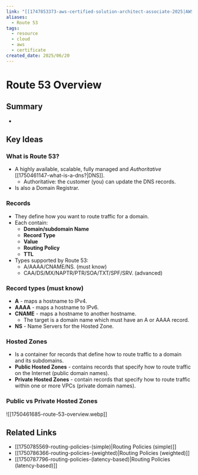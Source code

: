 ```yaml
---
link: "[[1747853373-aws-certified-solution-architect-associate-2025|AWS Certified Solution Architect Associate 2025]]"
aliases:
  - Route 53
tags:
  - resource
  - cloud
  - aws
  - certificate
created_date: 2025/06/20
---
```

# Route 53 Overview
## Summary
- 
## Key Ideas
### What is Route 53?
- A highly available, scalable, fully managed and *Authoritative* [[1750461147-what-is-a-dns?|DNS]].
	- Authoritative: the customer (you) can update the DNS records.
- Is also a Domain Registrar.
### Records
- They define how you want to route traffic for a domain.
- Each contain:
	- **Domain/subdomain Name**
	- **Record Type**
	- **Value**
	- **Routing Policy**
	- **TTL**
- Types supported by Route 53:
	- A/AAAA/CNAME/NS. (must know)
	- CAA/DS/MX/NAPTR/PTR/SOA/TXT/SPF/SRV. (advanced)
### Record types (must know)
- **A** - maps a hostname to IPv4.
- **AAAA** - maps a hostname to IPv6.
- **CNAME** - maps a hostname to another hostname.
	- The target is a domain name which must have an A or AAAA record.
- **NS** - Name Servers for the Hosted Zone.
### Hosted Zones
- Is a container for records that define how to route traffic to a domain and its subdomains.
- **Public Hosted Zones** - contains records that specify how to route traffic on the Internet (public domain names).
- **Private Hosted Zones** - contain records that specify how to route traffic within one or more VPCs (private domain names).
### Public vs Private Hosted Zones
![[1750461685-route-53-overview.webp]]
## Related Links
- [[1750785569-routing-policies-(simple)|Routing Policies (simple)]]
- [[1750786366-routing-policies-(weighted)|Routing Policies (weighted)]]
- [[1750787796-routing-policies-(latency-based)|Routing Policies (latency-based)]]